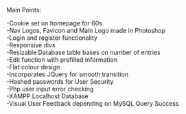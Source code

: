 Main Points:  
  
-Cookie set on homepage for 60s  
-Nav Logos, Favicon and Main Logo made in Photoshop  
-Login and register functionality  
-Responsive divs  
-Resizable Database table bases on number of entries  
-Edit function with prefilled information  
-Flat colour design  
-Incorporates JQuery for smooth transition  
-Hashed passwords for User Security  
-Php user input error checking  
-XAMPP Localhost Database  
-Visual User Feedback depending on MySQL Query Success  